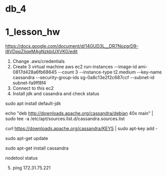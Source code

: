 # db_4

# 1_lesson_hw
https://docs.google.com/document/d/14GUD3L__DR7NozgrD9-I8VDppZIiqeMAgNzkbiUXVK0/edit

1) Change .aws/credentials
2) Create 3 virtual machine 
aws ec2 run-instances --image-id ami-0817d428a6fb68645 --count 3 --instance-type t2.medium --key-name cassandra --security-group-ids sg-0a8c13e2f2c687ccf --subnet-id subnet-fa9ff8f4
3) Connect to this ec2
4) Install jdk and casandra and check status 

sudo apt install default-jdk

echo "deb http://downloads.apache.org/cassandra/debian 40x main" | sudo tee -a /etc/apt/sources.list.d/cassandra.sources.list

curl https://downloads.apache.org/cassandra/KEYS | sudo apt-key add -

sudo apt-get update

sudo apt-get install cassandra

nodetool status

5) ping 172.31.75.221



